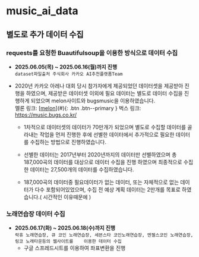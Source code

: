 
# music_ai_data


## 별도로 추가 데이터 수집 

### requests를 요청한 Buautifulsoup을 이용한 방식으로 데이터 수집
+ **2025.06.05(목) ~ 2025.06.16(월)까지 진행**                                                                              
```dataset파일출처 주식회사 카카오 AI추천플랫폼Team```

+ 2020년 카카오 아레나 대회 당시 참가자에게 제공되었던 데이터셋을 제공받아 진행을 하였으며, 제공받은 데이터셋 이외에
 필요 데이터는 별도로 데이터 수집을 진행하게 되었으며 melon사이트와 bugsmusic을 이용하였습니다.                    
  멜론 링크: [[melon](https://www.melon.com/)](#){: .btn .btn--primary } 벅스 링크: https://music.bugs.co.kr/

  - 1차적으로 데이터셋의 데이터가 70만개가 되었으며 별도로 수집할 데이터를 골라내는 작업을 먼저 진행한 후에 선별한 데이터에서
   추가적으로 필요한 데이터를 수집하는 방법으로 진행하였습니다.

  - 선별한 데이터는 2017년부터 2020년까지의 데이터만 선별하였으며 총 187,000곡의 데이터를 대상으로 데이터 수집을 진행 하였으며
    최종적으로 수집한 데이터는 27,500개의 데이터를 수집하였습니다.

  - 187,000곡의 데이터중 필요데이터가 없는 데이터, 또는 자체적으로 없는 데이터가 다수 포함되어있었으며,
    수집 전 예상 계획 데이터는 2만개를 목표로 하였습니다.( 시간적인 이유때문에 ) 

### 노래연습장 데이터 수집 
+ **2025.06.17(화) ~ 2025.06.18(수)까지 진행**                       
``` 락휴 노래연습장, 큐 코인 노래연습장, 세븐스타 코인노래연습장, 엔젤스코인 노래연습장, 링코 노래타운등의 웹사이트를    이용한 데이터 수집 ```
  - 구글 스프레드시트를 이용하여 좌표변환을 진행







